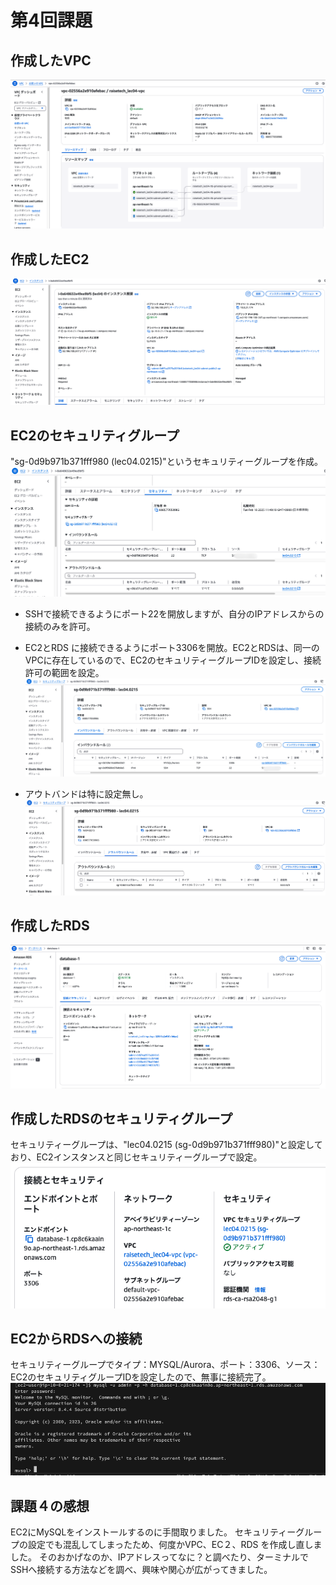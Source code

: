# 第4回課題
## 作成したVPC
![作成したVPC](image/vpc.png)
## 作成したEC2
![作成したEC2](image/ec2.png)
## EC2のセキュリティグループ
"sg-0d9b971b371fff980 (lec04.0215)"というセキュリティーグループを作成。
![セキュリティーグループ](image/security.png)

* SSHで接続できるようにポート22を開放しますが、自分のIPアドレスからの接続のみを許可。
* EC2とRDS に接続できるようにポート3306を開放。EC2とRDSは、同一のVPCに存在しているので、EC2のセキュリティーグループIDを設定し、接続許可の範囲を設定。
![インバウンド](image/in.png)

* アウトバンドは特に設定無し。
![アウトバウンド](image/out.png)

## 作成したRDS
![作成したRDS](image/rds.png)
## 作成したRDSのセキュリティグループ
セキュリティーグループは、"lec04.0215 (sg-0d9b971b371fff980)"と設定しており、EC2インスタンスと同じセキュリティーグループで設定。
![RDSのセキュリティー](image/rds_security.png)


## EC2からRDSへの接続
セキュリティーグループでタイプ：MYSQL/Aurora、ポート：3306、ソース：EC2のセキュリティグループIDを設定したので、無事に接続完了。
![作成したRDS](image/ec2tords.png)

## 課題４の感想
EC2にMySQLをインストールするのに手間取りました。
セキュリティーグループの設定でも混乱してしまったため、何度かVPC、EC２、RDS を作成し直しました。
そのおかげなのか、IPアドレスってなに？と調べたり、ターミナルでSSHへ接続する方法などを調べ、興味や関心が広がってきました。
